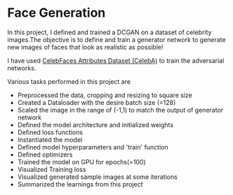 # Face Generation

In this project, I defined and trained a DCGAN on a dataset of celebrity images.The objective is to define and train a generator network to generate new images of faces that look as realistic as possible!

I have used [CelebFaces Attributes Dataset (CelebA)](http://mmlab.ie.cuhk.edu.hk/projects/CelebA.html) to train the adversarial networks.

Various tasks performed in this project are

- Preprocessed the data, cropping and resizing to square size
- Created a Dataloader with the desire batch size (=128)
- Scaled the image in the range of (-1,1) to match the output of generator network
- Defined the model architecture and initialized weights
- Defined loss functions
- Instantiated the model
- Defined model hyperparameters and 'train' function
- Defined optimizers
- Trained the model on GPU for epochs(=100)
- Visualized Training loss
- Visualized generated sample images at some iterations
- Summarized the learnings from this project






